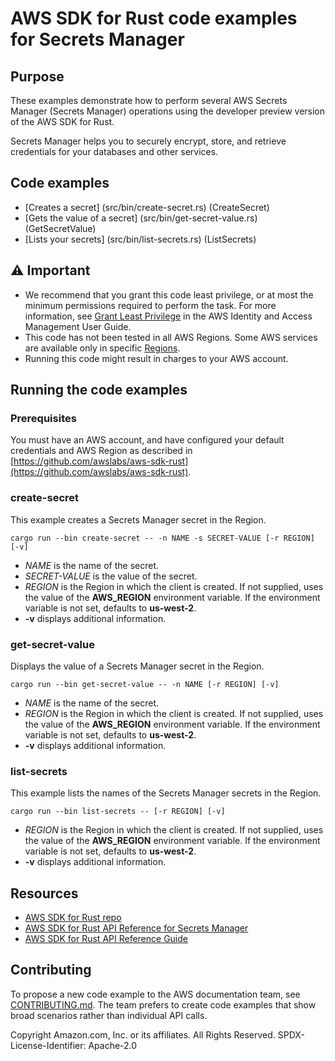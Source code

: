 # AWS SDK for Rust code examples for Secrets Manager

## Purpose

These examples demonstrate how to perform several AWS Secrets Manager (Secrets Manager) operations using the developer preview version of the AWS SDK for Rust.

Secrets Manager helps you to securely encrypt, store, and retrieve credentials for your databases and other services.

## Code examples

-   [Creates a secret] (src/bin/create-secret.rs) (CreateSecret)
-   [Gets the value of a secret] (src/bin/get-secret-value.rs) (GetSecretValue)
-   [Lists your secrets] (src/bin/list-secrets.rs) (ListSecrets)

## ⚠ Important

-   We recommend that you grant this code least privilege,
    or at most the minimum permissions required to perform the task.
    For more information, see
    [Grant Least Privilege](https://docs.aws.amazon.com/IAM/latest/UserGuide/best-practices.html#grant-least-privilege)
    in the AWS Identity and Access Management User Guide.
-   This code has not been tested in all AWS Regions.
    Some AWS services are available only in specific
    [Regions](https://aws.amazon.com/about-aws/global-infrastructure/regional-product-services).
-   Running this code might result in charges to your AWS account.

## Running the code examples

### Prerequisites

You must have an AWS account, and have configured your default credentials and AWS Region as described in [https://github.com/awslabs/aws-sdk-rust](https://github.com/awslabs/aws-sdk-rust).

### create-secret

This example creates a Secrets Manager secret in the Region.

`cargo run --bin create-secret -- -n NAME -s SECRET-VALUE [-r REGION] [-v]`

-   _NAME_ is the name of the secret.
-   _SECRET-VALUE_ is the value of the secret.
-   _REGION_ is the Region in which the client is created.
    If not supplied, uses the value of the **AWS_REGION** environment variable.
    If the environment variable is not set, defaults to **us-west-2**.
-   **-v** displays additional information.

### get-secret-value

Displays the value of a Secrets Manager secret in the Region.

`cargo run --bin get-secret-value -- -n NAME [-r REGION] [-v]`

-   _NAME_ is the name of the secret.
-   _REGION_ is the Region in which the client is created.
    If not supplied, uses the value of the **AWS_REGION** environment variable.
    If the environment variable is not set, defaults to **us-west-2**.
-   **-v** displays additional information.

### list-secrets

This example lists the names of the Secrets Manager secrets in the Region.

`cargo run --bin list-secrets -- [-r REGION] [-v]`

-   _REGION_ is the Region in which the client is created.
    If not supplied, uses the value of the **AWS_REGION** environment variable.
    If the environment variable is not set, defaults to **us-west-2**.
-   **-v** displays additional information.

## Resources

-   [AWS SDK for Rust repo](https://github.com/awslabs/aws-sdk-rust)
-   [AWS SDK for Rust API Reference for Secrets Manager](https://docs.rs/aws-sdk-secretsmanager)
-   [AWS SDK for Rust API Reference Guide](https://awslabs.github.io/aws-sdk-rust/aws_sdk_config/index.html)

## Contributing

To propose a new code example to the AWS documentation team,
see [CONTRIBUTING.md](https://github.com/picante-io/aws-doc-sdk-examples/blob/master/CONTRIBUTING.md).
The team prefers to create code examples that show broad scenarios rather than individual API calls.

Copyright Amazon.com, Inc. or its affiliates. All Rights Reserved. SPDX-License-Identifier: Apache-2.0
